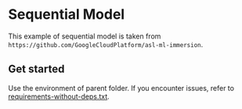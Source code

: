 # Sequential Model

This example of sequential model is taken from `https://github.com/GoogleCloudPlatform/asl-ml-immersion`.

## Get started

Use the environment of parent folder. If you encounter issues, refer to [requirements-without-deps.txt](https://github.com/GoogleCloudPlatform/asl-ml-immersion/blob/master/requirements-without-deps.txt).

<!-- ```sh
python -m venv venv
source venv/bin/activate
pip install --upgrade pip
pip install -r requirements-without-deps.txt
``` -->
